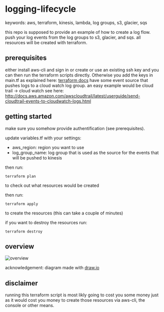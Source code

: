 # logging-lifecycle

keywords: aws, terraform, kinesis, lambda, log groups, s3, glacier, sqs

this repo is supposed to provide an example of how to create a log flow. push your log events from the log groups to s3, glacier, and sqs.
all resources will be created with terraform. 

## prerequisites

either install aws-cli and sign in or create or use an existing ssh key and you can then run the terraform scripts directly. Otherwise you add the keys in main.tf as explained here: [terraform docs](https://www.terraform.io/docs/providers/aws/index.html)
have some event source that pushes logs to a cloud watch log group. an easy example would be cloud trail -> cloud watch see here: http://docs.aws.amazon.com/awscloudtrail/latest/userguide/send-cloudtrail-events-to-cloudwatch-logs.html

## getting started

make sure you somehow provide authentification (see prerequisites).

update variables.tf with your settings:

* aws_region: region you want to use
* log_group_name: log group that is used as the source for the events that will be pushed to kinesis

then run:

    terraform plan

to check out what resources would be created

then run: 

    terraform apply

to create the resources (this can take a couple of minutes)


if you want to destroy the resources run:

    terraform destroy


## overview

![overview](logging-lifecyle.png)

acknowledgement: diagram made with [draw.io](https://www.draw.io)


## disclaimer

running this terraform script is most likly going to cost you some money just as it would cost you money to create those resources via aws-cli, the console or other means.
